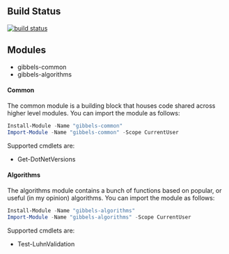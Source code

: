 ## Build Status
[![build status](https://gitlab.com/taylorgibb/powershell-modules/badges/master/build.svg)](https://gitlab.com/taylorgibb/powershell-modules/commits/master)

## Modules
* gibbels-common
* gibbels-algorithms

#### Common
The common module is a building block that houses code shared across higher level modules. You can import the module as follows:

```PowerShell
Install-Module -Name "gibbels-common"
Import-Module -Name "gibbels-common" -Scope CurrentUser
```

Supported cmdlets are:
* Get-DotNetVersions

#### Algorithms
The algorithms module contains a bunch of functions based on popular, or useful (in my opinion) algorithms. You can import the module as follows:

```PowerShell
Install-Module -Name "gibbels-algorithms"
Import-Module -Name "gibbels-algorithms" -Scope CurrentUser
```

Supported cmdlets are:
* Test-LuhnValidation
